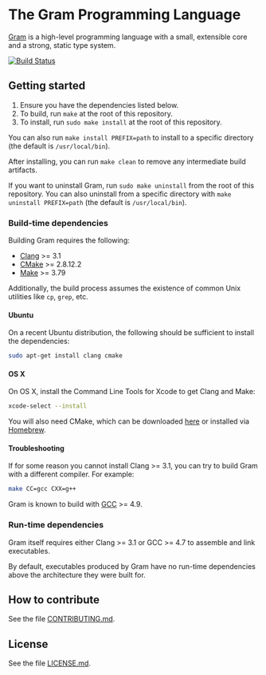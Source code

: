 # The Gram Programming Language

[Gram](https://www.gram.org) is a high-level programming language with a small, extensible core and a strong, static type system.

[![Build Status](https://travis-ci.org/gramlang/gram.svg?branch=master)](https://travis-ci.org/gramlang/gram)

## Getting started

1. Ensure you have the dependencies listed below.
2. To build, run `make` at the root of this repository.
3. To install, run `sudo make install` at the root of this repository.

You can also run `make install PREFIX=path` to install to a specific directory (the default is `/usr/local/bin`).

After installing, you can run `make clean` to remove any intermediate build artifacts.

If you want to uninstall Gram, run `sudo make uninstall` from the root of this repository. You can also uninstall from a specific directory with `make uninstall PREFIX=path` (the default is `/usr/local/bin`).

### Build-time dependencies

Building Gram requires the following:

* [Clang](http://clang.llvm.org/) >= 3.1
* [CMake](https://cmake.org/) >= 2.8.12.2
* [Make](http://savannah.gnu.org/projects/make) >= 3.79

Additionally, the build process assumes the existence of common Unix utilities like `cp`, `grep`, etc.

#### Ubuntu

On a recent Ubuntu distribution, the following should be sufficient to install the dependencies:

```bash
sudo apt-get install clang cmake
```

#### OS X

On OS X, install the Command Line Tools for Xcode to get Clang and Make:

```bash
xcode-select --install
```

You will also need CMake, which can be downloaded [here](https://cmake.org/download/) or installed via [Homebrew](http://brew.sh/).

#### Troubleshooting

If for some reason you cannot install Clang >= 3.1, you can try to build Gram with a different compiler. For example:

```bash
make CC=gcc CXX=g++
```

Gram is known to build with [GCC](https://gcc.gnu.org/) >= 4.9.

### Run-time dependencies

Gram itself requires either Clang >= 3.1 or GCC >= 4.7 to assemble and link executables.

By default, executables produced by Gram have no run-time dependencies above the architecture they were built for.

## How to contribute

See the file [CONTRIBUTING.md](https://github.com/gramlang/gram/blob/master/CONTRIBUTING.md).

## License

See the file [LICENSE.md](https://github.com/gramlang/gram/blob/master/LICENSE.md).
